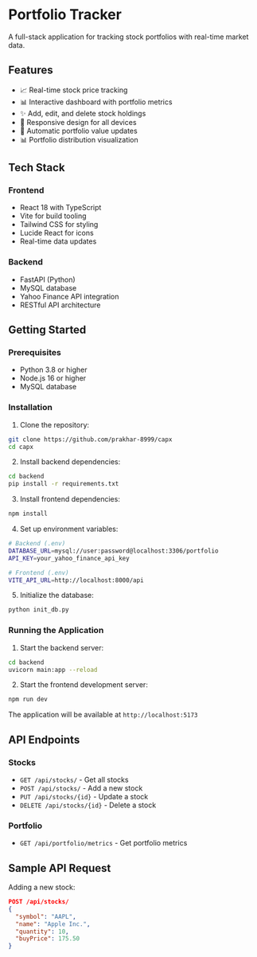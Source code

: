 # Portfolio Tracker

A full-stack application for tracking stock portfolios with real-time market data.

## Features

- 📈 Real-time stock price tracking
- 📊 Interactive dashboard with portfolio metrics
- ✨ Add, edit, and delete stock holdings
- 📱 Responsive design for all devices
- 🔄 Automatic portfolio value updates
- 📊 Portfolio distribution visualization

## Tech Stack

### Frontend
- React 18 with TypeScript
- Vite for build tooling
- Tailwind CSS for styling
- Lucide React for icons
- Real-time data updates

### Backend
- FastAPI (Python)
- MySQL database
- Yahoo Finance API integration
- RESTful API architecture

## Getting Started

### Prerequisites

- Python 3.8 or higher
- Node.js 16 or higher
- MySQL database

### Installation

1. Clone the repository:
```bash
git clone https://github.com/prakhar-8999/capx
cd capx
```

2. Install backend dependencies:
```bash
cd backend
pip install -r requirements.txt
```

3. Install frontend dependencies:
```bash
npm install
```

4. Set up environment variables:
```bash
# Backend (.env)
DATABASE_URL=mysql://user:password@localhost:3306/portfolio
API_KEY=your_yahoo_finance_api_key

# Frontend (.env)
VITE_API_URL=http://localhost:8000/api
```

5. Initialize the database:
```bash
python init_db.py
```

### Running the Application

1. Start the backend server:
```bash
cd backend
uvicorn main:app --reload
```

2. Start the frontend development server:
```bash
npm run dev
```

The application will be available at `http://localhost:5173`

## API Endpoints

### Stocks
- `GET /api/stocks/` - Get all stocks
- `POST /api/stocks/` - Add a new stock
- `PUT /api/stocks/{id}` - Update a stock
- `DELETE /api/stocks/{id}` - Delete a stock

### Portfolio
- `GET /api/portfolio/metrics` - Get portfolio metrics

## Sample API Request

Adding a new stock:
```json
POST /api/stocks/
{
  "symbol": "AAPL",
  "name": "Apple Inc.",
  "quantity": 10,
  "buyPrice": 175.50
}
```
